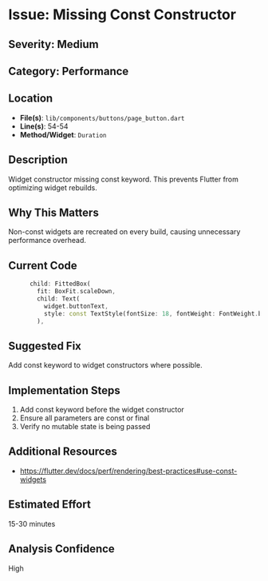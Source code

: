 # Issue: Missing Const Constructor

## Severity: Medium

## Category: Performance

## Location
- **File(s)**: `lib/components/buttons/page_button.dart`
- **Line(s)**: 54-54
- **Method/Widget**: `Duration`

## Description
Widget constructor missing const keyword. This prevents Flutter from optimizing widget rebuilds.

## Why This Matters
Non-const widgets are recreated on every build, causing unnecessary performance overhead.

## Current Code
```dart
      child: FittedBox(
        fit: BoxFit.scaleDown,
        child: Text(
          widget.buttonText,
          style: const TextStyle(fontSize: 18, fontWeight: FontWeight.bold),
        ),
```

## Suggested Fix
Add const keyword to widget constructors where possible.

## Implementation Steps
1. Add const keyword before the widget constructor
2. Ensure all parameters are const or final
3. Verify no mutable state is being passed

## Additional Resources
- https://flutter.dev/docs/perf/rendering/best-practices#use-const-widgets

## Estimated Effort
15-30 minutes

## Analysis Confidence
High
